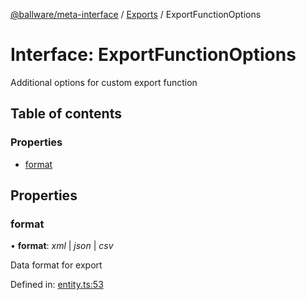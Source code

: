 [@ballware/meta-interface](../README.md) / [Exports](../modules.md) / ExportFunctionOptions

# Interface: ExportFunctionOptions

Additional options for custom export function

## Table of contents

### Properties

- [format](exportfunctionoptions.md#format)

## Properties

### format

• **format**: *xml* \| *json* \| *csv*

Data format for export

Defined in: [entity.ts:53](https://github.com/ballware/ballware-client/blob/37e08ea/packages/meta-interface/src/entity.ts#L53)
